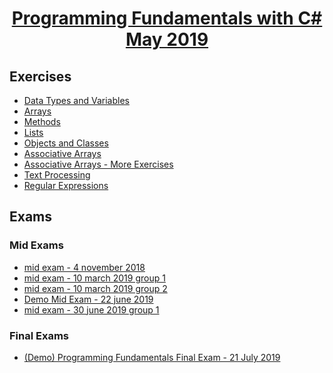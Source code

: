 # <a href="https://softuni.bg/trainings/1439/programming-basics-august-2016" rel="Programming-Basics"><p align="center"> Programming Fundamentals with C# May 2019<p></a>

## Exercises
- <a href="https://github.com/amartinn/SoftUni/tree/master/C%23%20Fundamentals%20May%202019/exercise/Data%20Types%20and%20Variables" > Data Types and Variables </a>
- <a href="https://github.com/amartinn/SoftUni/tree/master/C%23%20Fundamentals%20May%202019/exercise/Arrays%20-%20Exercise" > Arrays </a>
- <a href="https://github.com/amartinn/SoftUni/tree/master/C%23%20Fundamentals%20May%202019/exercise/Methods%20-%20Exercise" > Methods </a>
- <a href="https://github.com/amartinn/SoftUni/tree/master/C%23%20Fundamentals%20May%202019/exercise/Lists%20-%20Exercise" > Lists </a>
- <a href="https://github.com/amartinn/SoftUni/tree/master/C%23%20Fundamentals%20May%202019/exercise/Objects%20and%20Classes%20-%20Exercise" > Objects and Classes </a>
- <a href="https://github.com/amartinn/SoftUni/tree/master/C%23%20Fundamentals%20May%202019/exercise/Associative%20Arrays%20-%20Exercise" > Associative Arrays </a>
- <a href="https://github.com/amartinn/SoftUni/tree/master/C%23%20Fundamentals%20May%202019/exercise/Associative%20Arrays%20-%20More%20Exercise" > Associative Arrays - More Exercises</a>
- <a href="https://github.com/amartinn/SoftUni/tree/master/C%23%20Fundamentals%20May%202019/exercise/Text%20Processing%20-%20Exercise" > Text Processing </a>
- <a href="https://github.com/amartinn/SoftUni/tree/master/C%23%20Fundamentals%20May%202019/exercise/Regular%20Expressions%20-%20Exercise" > Regular Expressions </a>
## Exams
### Mid Exams
- <a href="https://github.com/amartinn/SoftUni/tree/master/C%23%20Fundamentals%20May%202019/exams/mid%20exam%20-%204%20november%202018" > mid exam - 4 november 2018</a>
- <a href="https://github.com/amartinn/SoftUni/tree/master/C%23%20Fundamentals%20May%202019/exams/mid%20exam%20-%2010%20march%202019%20grp%201" > mid exam - 10 march 2019 group 1</a>
- <a href="https://github.com/amartinn/SoftUni/tree/master/C%23%20Fundamentals%20May%202019/exams/mid%20exam%20-%2010%20march%202019%20grp2" > mid exam - 10 march 2019 group 2</a>
- <a href="https://github.com/amartinn/SoftUni/tree/master/C%23%20Fundamentals%20May%202019/exams/Demo%20Mid%20Exam%2022%20june%202019" > Demo Mid Exam  - 22 june 2019</a>
- <a href="https://github.com/amartinn/SoftUni/tree/master/C%23%20Fundamentals%20May%202019/exams/mid%20exam%2030%20june%20grp1" > mid exam - 30 june 2019 group 1</a>
### Final Exams
- <a href="https://github.com/amartinn/SoftUni/tree/master/C%23%20Fundamentals%20May%202019/exams/(Demo)%20Programming%20Fundamentals%20Final%20Exam%20-%2021%20July%202019"> (Demo) Programming Fundamentals Final Exam - 21 July 2019</a>
